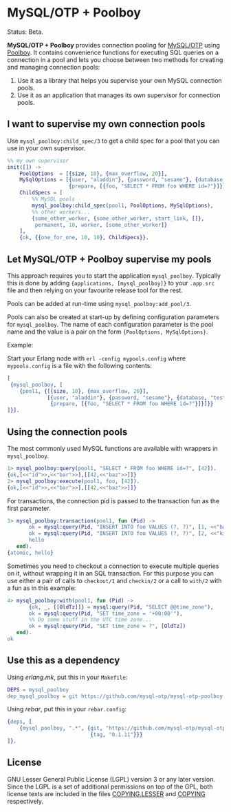 MySQL/OTP + Poolboy
===================

Status: Beta.

**MySQL/OTP + Poolboy** provides connection pooling for
[MySQL/OTP](//github.com/mysql-otp/mysql-otp) using
[Poolboy](//github.com/devinus/poolboy). It contains convenience functions for
executing SQL queries on a connection in a pool and lets you choose between two
methods for creating and managing connection pools:

1. Use it as a library that helps you supervise your own MySQL connection pools.
2. Use it as an application that manages its own supervisor for connection pools.

I want to supervise my own connection pools
-------------------------------------------

Use `mysql_poolboy:child_spec/3` to get a child spec for a pool that you can use
in your own supervisor.

```Erlang
%% my own supervisor
init([]) ->
    PoolOptions  = [{size, 10}, {max_overflow, 20}],
    MySqlOptions = [{user, "aladdin"}, {password, "sesame"}, {database, "test"},
                    {prepare, [{foo, "SELECT * FROM foo WHERE id=?"}]}],
    ChildSpecs = [
        %% MySQL pools
        mysql_poolboy:child_spec(pool1, PoolOptions, MySqlOptions),
        %% other workers...
        {some_other_worker, {some_other_worker, start_link, []},
         permanent, 10, worker, [some_other_worker]}
    ],
    {ok, {{one_for_one, 10, 10}, ChildSpecs}}.
```

Let MySQL/OTP + Poolboy supervise my pools
------------------------------------------

This approach requires you to start the application `mysql_poolboy`. Typically
this is done by adding `{applications, [mysql_poolboy]}` to your `.app.src`
file and then relying on your favourite release tool for the rest.

Pools can be added at run-time using `mysql_poolboy:add_pool/3`.

Pools can also be created at start-up by defining configuration parameters for
`mysql_poolboy`. The name of each configuration parameter is the pool name and
the value is a pair on the form `{PoolOptions, MySqlOptions}`.

Example:

Start your Erlang node with `erl -config mypools.config` where `mypools.config`
is a file with the following contents:

```Erlang
[
 {mysql_poolboy, [
    {pool1, {[{size, 10}, {max_overflow, 20}],
             [{user, "aladdin"}, {password, "sesame"}, {database, "test"},
              {prepare, [{foo, "SELECT * FROM foo WHERE id=?"}]}]}}
]}].
```

Using the connection pools
--------------------------

The most commonly used MySQL functions are available with wrappers in
`mysql_poolboy`.

```Erlang
1> mysql_poolboy:query(pool1, "SELECT * FROM foo WHERE id=?", [42]).
{ok,[<<"id">>,<<"bar">>],[[42,<<"baz">>]]}
2> mysql_poolboy:execute(pool1, foo, [42]).
{ok,[<<"id">>,<<"bar">>],[[42,<<"baz">>]]}
```

For transactions, the connection pid is passed to the transaction fun as the
first parameter.

```Erlang
3> mysql_poolboy:transaction(pool1, fun (Pid) ->
       ok = mysql:query(Pid, "INSERT INTO foo VALUES (?, ?)", [1, <<"banana">>]),
       ok = mysql:query(Pid, "INSERT INTO foo VALUES (?, ?)", [2, <<"kiwi">>]),
       hello
   end).
{atomic, hello}
```

Sometimes you need to checkout a connection to execute multiple queries on it,
without wrapping it in an SQL transaction. For this purpose you can use either
a pair of calls to `checkout/1` and `checkin/2` or a call to `with/2` with a
fun as in this example:

```Erlang
4> mysql_poolboy:with(pool1, fun (Pid) ->
       {ok, _, [[OldTz]]} = mysql:query(Pid, "SELECT @@time_zone"),
       ok = mysql:query(Pid, "SET time_zone = '+00:00'"),
       %% Do some stuff in the UTC time zone...
       ok = mysql:query(Pid, "SET time_zone = ?", [OldTz])
   end).
ok
```

Use this as a dependency
------------------------

Using *erlang.mk*, put this in your `Makefile`:

```Erlang
DEPS = mysql_poolboy
dep_mysql_poolboy = git https://github.com/mysql-otp/mysql-otp-poolboy 0.1.11
```

Using *rebar*, put this in your `rebar.config`:

```Erlang
{deps, [
    {mysql_poolboy, ".*", {git, "https://github.com/mysql-otp/mysql-otp-poolboy",
                           {tag, "0.1.11"}}}
]}.
```

License
-------

GNU Lesser General Public License (LGPL) version 3 or any later version.
Since the LGPL is a set of additional permissions on top of the GPL, both
license texts are included in the files [COPYING.LESSER](COPYING.LESSER) and
[COPYING](COPYING) respectively.
